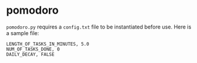 # pomodoro

```pomodoro.py``` requires a ```config.txt``` file to be instantiated before use. Here is a sample file:
```
LENGTH_OF_TASKS_IN_MINUTES, 5.0
NUM_OF_TASKS_DONE, 0
DAILY_DECAY, FALSE
```
